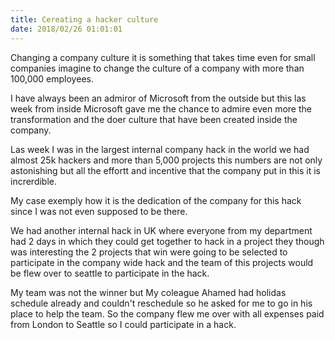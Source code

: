 ```yaml
---
title: Cereating a hacker culture
date: 2018/02/26 01:01:01
---
```


Changing a company culture it is something that takes time even for small companies imagine to change the culture of a company with more than 100,000 employees.

I have always been an admiror of Microsoft from the outside but this las week from inside Microsoft gave me the chance to admire even more the transformation and the doer culture that have been created inside the company.

<!-- more -->

Las week I was in the largest internal company hack in the world we had almost 25k hackers and more than 5,000 projects this numbers are not only astonishing but all the effortt and incentive that the company put in this it is increrdible.

My case exemply how it is the dedication of the company for this hack since I was not even supposed to be there.

We had another internal hack in UK where everyone from my department had 2 days in which they could get together to hack in a project they though was interesting the 2 projects that win were going to be selected to participate in the company wide hack and the team of this projects would be flew over to seattle to participate in the hack.

My team was not the winner but My coleague Ahamed had holidas schedule already and couldn't reschedule so he asked for me to go in his place to help the team. So the company flew me over with all expenses paid from London to Seattle so I could participate in a hack. 